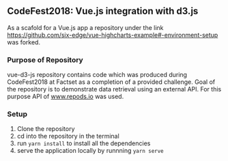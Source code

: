 ## CodeFest2018: Vue.js integration with d3.js

As a scafold for a Vue.js app a repository under the link https://github.com/six-edge/vue-highcharts-example#-environment-setup was forked. 

### Purpose of Repository

vue-d3-js repository contains code which was produced during CodeFest2018 at Factset as a completion of a provided challenge.
Goal of the repository is to demonstrate data retrieval using an external API. For this purpose API of www.repods.io was used. 

### Setup

1. Clone the repository 
2. cd into the repository in the terminal
3. run `yarn install` to install all the dependencies
4. serve the application locally by runnning `yarn serve`
